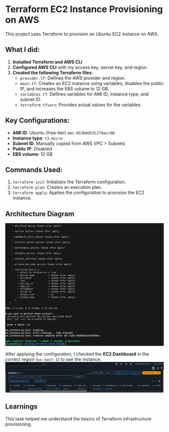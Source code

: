 # Terraform EC2 Instance Provisioning on AWS

This project uses Terraform to provision an Ubuntu EC2 instance on AWS.

## What I did:

1. **Installed Terraform and AWS CLI**
2. **Configured AWS CLI** with my access key, secret key, and region.
3. **Created the following Terraform files**:
   - `provider.tf`: Defines the AWS provider and region.
   - `main.tf`: Creates an EC2 instance using variables, disables the public IP, and increases the EBS volume to 12 GB.
   - `variables.tf`: Defines variables for AMI ID, instance type, and subnet ID.
   - `terraform.tfvars`: Provides actual values for the variables.

## Key Configurations:

- **AMI ID**: Ubuntu (free-tier) `ami-053b0d53c279acc90`
- **Instance type**: `t3.micro`
- **Subnet ID**: Manually copied from AWS VPC > Subnets
- **Public IP**: Disabled
- **EBS volume**: 12 GB

## Commands Used:

1. `terraform init`: Initializes the Terraform configuration.
2. `terraform plan`: Creates an execution plan.
3. `terraform apply`: Applies the configuration to provision the EC2 instance.

## Architecture Diagram

![Architecture Diagram](./assests/Screenshot%20from%202025-05-04%2014-05-43.png)

After applying the configuration, I checked the **EC2 Dashboard** in the correct region (`us-east-1`) to see the instance.
![Architecture Diagram](./assests/Screenshot%20from%202025-05-04%2014-06-28.png)

## Learnings

This task helped me understand the basics of Terraform infrastructure provisioning.
